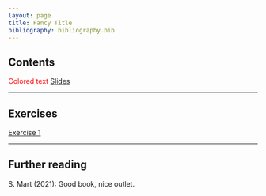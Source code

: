 ```yaml
---
layout: page
title: Fancy Title
bibliography: bibliography.bib
---
```


## Contents

<span style="color: red;">Colored text</span>
[Slides](slides/test.pdf)

***

## Exercises

[Exercise 1](https://colab.research.google.com/drive/1DWOyuhCFEke5ewwprmarsYzSmK7W4pTy?usp=sharing)

***

## Further reading

S. Mart (2021): Good book, nice outlet.
